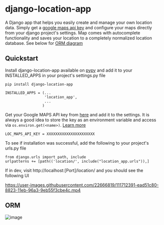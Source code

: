 # django-location-app
A Django app that helps you easily create and manage your own location data. Simply get a [google maps api key](https://developers.google.com/maps/gmp-get-started) and configure your maps directly from your django project's settings. Map comes with autocomplete functionality and saves your location to a completely normalized location database. See below for [ORM diagram](https://github.com/AnmolChachra/django-location-app#ORM)

## Quickstart
Install django-location-app available on [pypy](https://pypi.org/project/django-location-app/1.0.0) and add it to your INSTALLED_APPS in your project's settings.py file<br>
```
pip install django-location-app

INSTALLED_APPS = (...
                  'location_app',
                  ...
                 )
```
Get your Google MAPS API key from [here](https://developers.google.com/maps/gmp-get-started) and add it to the settings. It is always a good idea to store the key as an environment variable and access via ```os.environ.get(<name>)```. [Learn more](https://dev.to/biplov/handling-passwords-and-secret-keys-using-environment-variables-2ei0)
```
LOC_MAPS_API_KEY = XXXXXXXXXXXXXXXXXXXXXX
```
To see if installation was successful, add the following to your project's urls.py file
```
from django.urls import path, include
urlpatterns += [path(('location/', include("location_app.urls")),]
```
If in dev, visit http://localhost:[Port]/location/ and you should see the following UI

https://user-images.githubusercontent.com/22666819/111712391-ead51c80-8823-11eb-96a3-9eb55f3cbe4c.mp4

## ORM
![image](https://user-images.githubusercontent.com/22666819/111717494-879cb780-882e-11eb-9034-e717785961da.png)
